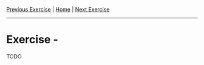 [Previous Exercise] | [Home] | [Next Exercise]

[Previous Exercise]: ../07_expand-contract-migrations/README.md
[Home]: ../../README.md
[Next Exercise]: ../09_fast-feedback-changing-modules/README.md

---

# Exercise  -

TODO
